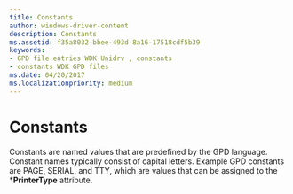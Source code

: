 ```yaml
---
title: Constants
author: windows-driver-content
description: Constants
ms.assetid: f35a8032-bbee-493d-8a16-17518cdf5b39
keywords:
- GPD file entries WDK Unidrv , constants
- constants WDK GPD files
ms.date: 04/20/2017
ms.localizationpriority: medium
---
```


# Constants





Constants are named values that are predefined by the GPD language. Constant names typically consist of capital letters. Example GPD constants are PAGE, SERIAL, and TTY, which are values that can be assigned to the \***PrinterType** attribute.

 

 




